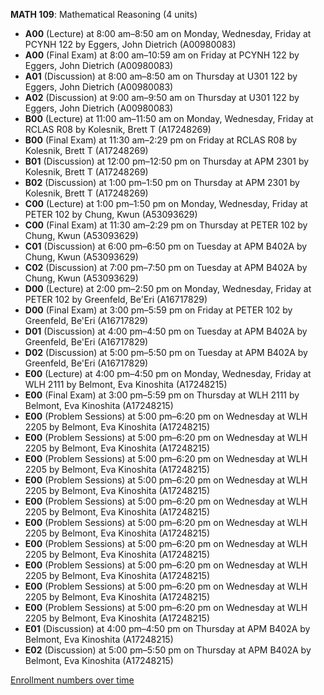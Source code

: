 **MATH 109**: Mathematical Reasoning (4 units)

- **A00** (Lecture) at 8:00 am–8:50 am on Monday, Wednesday, Friday at PCYNH 122 by Eggers, John Dietrich (A00980083)
- **A00** (Final Exam) at 8:00 am–10:59 am on Friday at PCYNH 122 by Eggers, John Dietrich (A00980083)
- **A01** (Discussion) at 8:00 am–8:50 am on Thursday at U301 122 by Eggers, John Dietrich (A00980083)
- **A02** (Discussion) at 9:00 am–9:50 am on Thursday at U301 122 by Eggers, John Dietrich (A00980083)
- **B00** (Lecture) at 11:00 am–11:50 am on Monday, Wednesday, Friday at RCLAS R08 by Kolesnik, Brett T (A17248269)
- **B00** (Final Exam) at 11:30 am–2:29 pm on Friday at RCLAS R08 by Kolesnik, Brett T (A17248269)
- **B01** (Discussion) at 12:00 pm–12:50 pm on Thursday at APM 2301 by Kolesnik, Brett T (A17248269)
- **B02** (Discussion) at 1:00 pm–1:50 pm on Thursday at APM 2301 by Kolesnik, Brett T (A17248269)
- **C00** (Lecture) at 1:00 pm–1:50 pm on Monday, Wednesday, Friday at PETER 102 by Chung, Kwun (A53093629)
- **C00** (Final Exam) at 11:30 am–2:29 pm on Thursday at PETER 102 by Chung, Kwun (A53093629)
- **C01** (Discussion) at 6:00 pm–6:50 pm on Tuesday at APM B402A by Chung, Kwun (A53093629)
- **C02** (Discussion) at 7:00 pm–7:50 pm on Tuesday at APM B402A by Chung, Kwun (A53093629)
- **D00** (Lecture) at 2:00 pm–2:50 pm on Monday, Wednesday, Friday at PETER 102 by Greenfeld, Be'Eri (A16717829)
- **D00** (Final Exam) at 3:00 pm–5:59 pm on Friday at PETER 102 by Greenfeld, Be'Eri (A16717829)
- **D01** (Discussion) at 4:00 pm–4:50 pm on Tuesday at APM B402A by Greenfeld, Be'Eri (A16717829)
- **D02** (Discussion) at 5:00 pm–5:50 pm on Tuesday at APM B402A by Greenfeld, Be'Eri (A16717829)
- **E00** (Lecture) at 4:00 pm–4:50 pm on Monday, Wednesday, Friday at WLH 2111 by Belmont, Eva Kinoshita (A17248215)
- **E00** (Final Exam) at 3:00 pm–5:59 pm on Thursday at WLH 2111 by Belmont, Eva Kinoshita (A17248215)
- **E00** (Problem Sessions) at 5:00 pm–6:20 pm on Wednesday at WLH 2205 by Belmont, Eva Kinoshita (A17248215)
- **E00** (Problem Sessions) at 5:00 pm–6:20 pm on Wednesday at WLH 2205 by Belmont, Eva Kinoshita (A17248215)
- **E00** (Problem Sessions) at 5:00 pm–6:20 pm on Wednesday at WLH 2205 by Belmont, Eva Kinoshita (A17248215)
- **E00** (Problem Sessions) at 5:00 pm–6:20 pm on Wednesday at WLH 2205 by Belmont, Eva Kinoshita (A17248215)
- **E00** (Problem Sessions) at 5:00 pm–6:20 pm on Wednesday at WLH 2205 by Belmont, Eva Kinoshita (A17248215)
- **E00** (Problem Sessions) at 5:00 pm–6:20 pm on Wednesday at WLH 2205 by Belmont, Eva Kinoshita (A17248215)
- **E00** (Problem Sessions) at 5:00 pm–6:20 pm on Wednesday at WLH 2205 by Belmont, Eva Kinoshita (A17248215)
- **E00** (Problem Sessions) at 5:00 pm–6:20 pm on Wednesday at WLH 2205 by Belmont, Eva Kinoshita (A17248215)
- **E00** (Problem Sessions) at 5:00 pm–6:20 pm on Wednesday at WLH 2205 by Belmont, Eva Kinoshita (A17248215)
- **E00** (Problem Sessions) at 5:00 pm–6:20 pm on Wednesday at WLH 2205 by Belmont, Eva Kinoshita (A17248215)
- **E01** (Discussion) at 4:00 pm–4:50 pm on Thursday at APM B402A by Belmont, Eva Kinoshita (A17248215)
- **E02** (Discussion) at 5:00 pm–5:50 pm on Thursday at APM B402A by Belmont, Eva Kinoshita (A17248215)

[Enrollment numbers over time](./MATH109.tsv)
